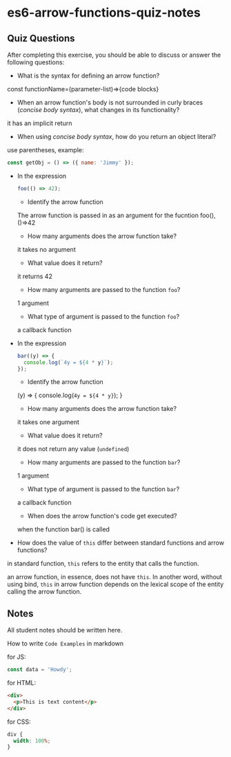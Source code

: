 # es6-arrow-functions-quiz-notes

## Quiz Questions

After completing this exercise, you should be able to discuss or answer the following questions:

- What is the syntax for defining an arrow function?

const functionName=(parameter-list)=>{code blocks}

- When an arrow function's body is not surrounded in curly braces (_concise body syntax_), what changes in its functionality?

it has an implicit return

- When using _concise body syntax_, how do you return an object literal?

use parentheses, example:

```js
const getObj = () => ({ name: 'Jimmy' });
```

- In the expression

  ```js
  foo(() => 42);
  ```

  - Identify the arrow function

  The arrow function is passed in as an argument for the fucntion foo(), ()=>42

  - How many arguments does the arrow function take?

  it takes no argument

  - What value does it return?

  it returns 42

  - How many arguments are passed to the function `foo`?

  1 argument

  - What type of argument is passed to the function `foo`?

  a callback function

- In the expression

  ```js
  bar((y) => {
    console.log(`4y = ${4 * y}`);
  });
  ```

  - Identify the arrow function

  (y) => {
  console.log(`4y = ${4 * y}`);
  }

  - How many arguments does the arrow function take?

  it takes one argument

  - What value does it return?

  it does not return any value (`undefined`)

  - How many arguments are passed to the function `bar`?

  1 argument

  - What type of argument is passed to the function `bar`?

  a callback function

  - When does the arrow function's code get executed?

  when the function bar() is called

- How does the value of `this` differ between standard functions and arrow functions?

in standard function, `this` refers to the entity that calls the function.

an arrow function, in essence, does not have `this`. In another word, without using bind, `this` in arrow function depends on the lexical scope of the entity calling the arrow function.

## Notes

All student notes should be written here.

How to write `Code Examples` in markdown

for JS:

```javascript
const data = 'Howdy';
```

for HTML:

```html
<div>
  <p>This is text content</p>
</div>
```

for CSS:

```css
div {
  width: 100%;
}
```
